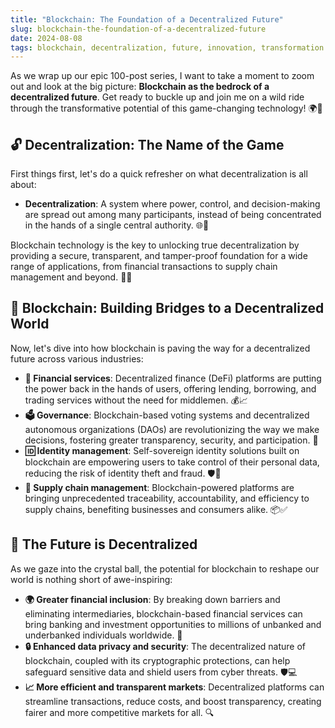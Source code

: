 ```yaml
---
title: "Blockchain: The Foundation of a Decentralized Future"
slug: blockchain-the-foundation-of-a-decentralized-future
date: 2024-08-08
tags: blockchain, decentralization, future, innovation, transformation
---
```


As we wrap up our epic 100-post series, I want to take a moment to zoom out and look at the big picture: **Blockchain as the bedrock of a decentralized future**. Get ready to buckle up and join me on a wild ride through the transformative potential of this game-changing technology! 🌍💫

## 🔓 Decentralization: The Name of the Game

First things first, let's do a quick refresher on what decentralization is all about:

- **Decentralization**: A system where power, control, and decision-making are spread out among many participants, instead of being concentrated in the hands of a single central authority. 🌐🤝

Blockchain technology is the key to unlocking true decentralization by providing a secure, transparent, and tamper-proof foundation for a wide range of applications, from financial transactions to supply chain management and beyond. 🔐💡

## 🌉 Blockchain: Building Bridges to a Decentralized World

Now, let's dive into how blockchain is paving the way for a decentralized future across various industries:

- **🏦 Financial services**: Decentralized finance (DeFi) platforms are putting the power back in the hands of users, offering lending, borrowing, and trading services without the need for middlemen. 💰📈
- **🗳️ Governance**: Blockchain-based voting systems and decentralized autonomous organizations (DAOs) are revolutionizing the way we make decisions, fostering greater transparency, security, and participation. 🌟
- **🆔 Identity management**: Self-sovereign identity solutions built on blockchain are empowering users to take control of their personal data, reducing the risk of identity theft and fraud. 🛡️📲
- **🚚 Supply chain management**: Blockchain-powered platforms are bringing unprecedented traceability, accountability, and efficiency to supply chains, benefiting businesses and consumers alike. 📦✅

## 🔮 The Future is Decentralized

As we gaze into the crystal ball, the potential for blockchain to reshape our world is nothing short of awe-inspiring:

- **🌍 Greater financial inclusion**: By breaking down barriers and eliminating intermediaries, blockchain-based financial services can bring banking and investment opportunities to millions of unbanked and underbanked individuals worldwide. 💸
- **🔒 Enhanced data privacy and security**: The decentralized nature of blockchain, coupled with its cryptographic protections, can help safeguard sensitive data and shield users from cyber threats. 🛡️💻
- **📈 More efficient and transparent markets**: Decentralized platforms can streamline transactions, reduce costs, and boost transparency, creating fairer and more competitive markets for all. 🔍